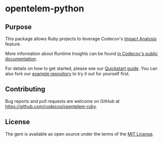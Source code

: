 # opentelem-python

## Purpose

This package allows Ruby projects to leverage Codecov's [Impact Analysis]([https://about.codecov.io/product/feature/runtime-insights/](https://docs.codecov.com/docs/impact-analysis)) feature.

More information about Runtime Insights can be found [in Codecov's public documentation]([https://docs.codecov.com/docs/runtime-insights](https://docs.codecov.com/docs/impact-analysis)).

For details on how to get started, please see our [Quickstart guide](https://docs.codecov.com/docs/impact-analysis-quickstart-ruby). You can also fork our [example repository](https://github.com/codecov/impact-analysis-example-ruby) to try it out for yourself first.

## Contributing

Bug reports and pull requests are welcome on GitHub at https://github.com/codecov/opentelem-ruby.

## License

The gem is available as open source under the terms of the [MIT License](https://opensource.org/licenses/MIT).
